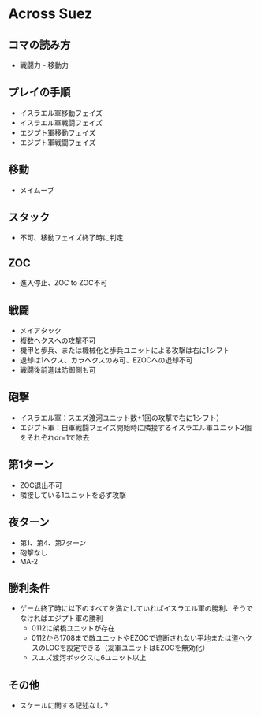 # Across Suez

## コマの読み方

- 戦闘力 - 移動力

## プレイの手順

- イスラエル軍移動フェイズ
- イスラエル軍戦闘フェイズ
- エジプト軍移動フェイズ
- エジプト軍戦闘フェイズ

## 移動
- メイムーブ

## スタック
- 不可、移動フェイズ終了時に判定

## ZOC
- 進入停止、ZOC to ZOC不可

## 戦闘
- メイアタック
- 複数ヘクスへの攻撃不可
- 機甲と歩兵、または機械化と歩兵ユニットによる攻撃は右に1シフト
- 退却は1ヘクス、カラヘクスのみ可、EZOCへの退却不可
- 戦闘後前進は防御側も可

## 砲撃
- イスラエル軍：スエズ渡河ユニット数+1回の攻撃で右に1シフト）
- エジプト軍：自軍戦闘フェイズ開始時に隣接するイスラエル軍ユニット2個をそれぞれdr=1で除去

## 第1ターン
- ZOC退出不可
- 隣接している1ユニットを必ず攻撃

## 夜ターン
- 第1、第4、第7ターン
- 砲撃なし
- MA-2

## 勝利条件
- ゲーム終了時に以下のすべてを満たしていればイスラエル軍の勝利、そうでなければエジプト軍の勝利
  - 0112に架橋ユニットが存在
  - 0112から1708まで敵ユニットやEZOCで遮断されない平地または道ヘクスのLOCを設定できる（友軍ユニットはEZOCを無効化）
  - スエズ渡河ボックスに6ユニット以上

## その他
- スケールに関する記述なし？
